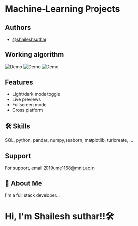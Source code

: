 # **Machine-Learning Projects**



## Authors

- [@shaileshsuthar](https://github.com/shaileshsuthar675/)


## Working algorithm

![Demo](https://data-flair.training/blogs/wp-content/uploads/sites/2/2017/07/what-is-machine-learning.jpg)
![Demo](https://imageio.forbes.com/specials-images/dam/imageserve/966248982/960x0.jpg?fit=bounds&format=jpg&width=960)
![Demo](https://www.eurixgroup.com/wp-content/uploads/2021/01/ml-e1610553826718.jpg)




## Features

- Light/dark mode toggle
- Live previews
- Fullscreen mode
- Cross platform


## 🛠 Skills
SQL, python, pandas, numpy,seaborn, matplotlib,
turicreate, ... 

## Support

For support, email 2019ume1168@mnit.ac.in


## 🚀 About Me
I'm a full stack developer...
# Hi, I'm Shailesh suthar!!🛠
